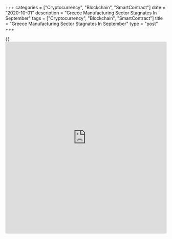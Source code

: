 +++
categories = ["Cryptocurrency", "Blockchain", "SmartContract"]
date = "2020-10-01"
description = "Greece Manufacturing Sector Stagnates In September"
tags = ["Cryptocurrency", "Blockchain", "SmartContract"]
title = "Greece Manufacturing Sector Stagnates In September"
type = "post"
+++

{{<iframe id="large-banner" src="https://www.bounty.group/#slide=4.0" width="100%" height="600" scrolling="no" style="border: 0px solid rgb(216, 221, 230); border-radius: 3px;">}}

Greece's manufacturing activity stagnated in September, survey results
from IHS Markit showed on Thursday.

The manufacturing Purchasing Managers' Index increased to 50.0 in
September from 49.4 in August. This was the highest reading since
February. A PMI reading of 50.0 indicates no change in the sector.

New sales fell further in September, though the rate of contraction was
the slowest for three months. New export orders declined at a softer
rate.

Employment rose for the second straight month in September, with the
rate of job creation fastest since February. Backlogs of work decreased
during the month.

Input cost rose further in September and the pace of input price
inflation was the fastest since January and selling prices lowered.

Suppliers' delivery times lengthened in September.

Business confidence remained optimistic in September.

For comments and feedback [contact](https://www.playgroundfx.com/contact/): editorial@rtt[news](https://www.letsplayfx.com/blog/forex-news-website/).com

[Economic News][1]

 **What parts of the world are seeing the best (and worst) economic
performances lately? Click[here][2] to check out our [Econ Scorecard][2]
and find out! See up-to-the-moment [ranking](https://www.playgroundfx.com/blog/crypto-exchange-ranking/)s for the best and worst
performers in [GDP][2], [unemployment rate][3], [inflation][4] and much
more.**

   1. www.rtt[news](https://www.letsplayfx.com/blog/forex-news-website/).com/Content/EconomicNews.aspx
   2. www.rtt[news](https://www.letsplayfx.com/blog/forex-news-website/).com/economic-scorecard/world-rank/GDP/highest-performance.aspx
   3. www.rtt[news](https://www.letsplayfx.com/blog/forex-news-website/).com/economic-scorecard/world-rank/unemployment-rate/lowest-performance.aspx
   4. www.rtt[news](https://www.letsplayfx.com/blog/forex-news-website/).com/economic-scorecard/world-rank/CPI/highest-performance.aspx